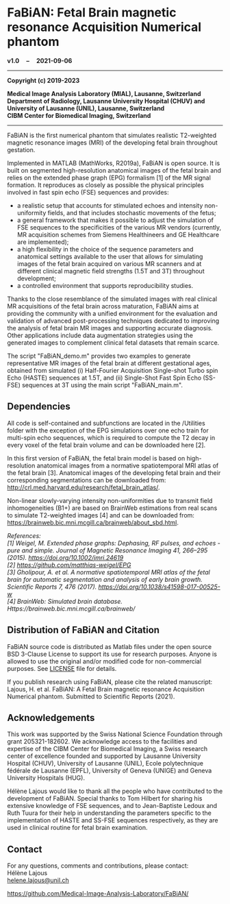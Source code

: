 # FaBiAN: Fetal Brain magnetic resonance Acquisition Numerical phantom


__v1.0 &nbsp; &nbsp; &ndash; &nbsp; &nbsp; 2021-09-06__

----

__Copyright (c) 2019-2023__  

__Medical Image Analysis Laboratory (MIAL), Lausanne, Switzerland__  
__Department of Radiology, Lausanne University Hospital (CHUV) and University of Lausanne (UNIL), Lausanne, Switzerland__  
__CIBM Center for Biomedical Imaging, Switzerland__

----


FaBiAN is the first numerical phantom that simulates realistic T2-weighted magnetic resonance images (MRI) of the developing fetal brain throughout gestation.

Implemented in MATLAB (MathWorks, R2019a), FaBiAN is open source. It is built on segmented high-resolution anatomical images of the fetal brain and relies on the extended phase graph (EPG) formalism [1] of the MR signal formation. It reproduces as closely as possible the physical principles involved in fast spin echo (FSE) sequences and provides:  
* a realistic setup that accounts for stimulated echoes and intensity non-uniformity fields, and that includes stochastic movements of the fetus;  
* a general framework that makes it possible to adjust the simulation of FSE sequences to the specificities of the various MR vendors (currently, MR acquisition schemes from Siemens Healthineers and GE Healthcare are implemented);  
* a high flexibility in the choice of the sequence parameters and anatomical settings available to the user that allows for simulating images of the fetal brain acquired on various MR scanners and at different clinical magnetic field strengths (1.5T and 3T) throughout development;  
* a controlled environment that supports reproducibility studies.

Thanks to the close resemblance of the simulated images with real clinical MR acquisitions of the fetal brain across maturation, FaBiAN aims at providing the community with a unified environment for the evaluation and validation of advanced post-processing techniques dedicated to improving the analysis of fetal brain MR images and supporting accurate diagnosis. Other applications include data augmentation strategies using the generated images to complement clinical fetal datasets that remain scarce.

The script "FaBiAN_demo.m" provides two examples to generate representative MR images of the fetal brain at different gestational ages, obtained from simulated (i) Half-Fourier Acquisition Single-shot Turbo spin Echo (HASTE) sequences at 1.5T, and (ii) Single-Shot Fast Spin Echo (SS-FSE) sequences at 3T using the main script "FaBiAN_main.m".


## Dependencies

All code is self-contained and subfunctions are located in the /Utilities folder with the exception of the EPG simulations over one echo train for multi-spin echo sequences, which is required to compute the T2 decay in every voxel of the fetal brain volume and can be downloaded here [2].

In this first version of FaBiAN, the fetal brain model is based on high-resolution anatomical images from a normative spatiotemporal MRI atlas of the fetal brain [3]. Anatomical images of the developing fetal brain and their corresponding segmentations can be downloaded from: http://crl.med.harvard.edu/research/fetal_brain_atlas/.

Non-linear slowly-varying intensity non-uniformities due to transmit field inhomogeneities (B1+) are based on BrainWeb estimations from real scans to simulate T2-weighted images [4] and can be downloaded from: https://brainweb.bic.mni.mcgill.ca/brainweb/about_sbd.html.

*References:*  
*[1] Weigel, M. Extended phase graphs: Dephasing, RF pulses, and echoes - pure and simple. Journal of Magnetic Resonance Imaging 41, 266–295 (2015). https://doi.org/10.1002/jmri.24619*  
*[2] https://github.com/matthias-weigel/EPG*  
*[3] Gholipour, A. et al. A normative spatiotemporal MRI atlas of the fetal brain for automatic segmentation and analysis of early brain growth. Scientific Reports 7, 476 (2017). https://doi.org/10.1038/s41598-017-00525-w*  
*[4] BrainWeb: Simulated brain database. Https://brainweb.bic.mni.mcgill.ca/brainweb/*


## Distribution of FaBiAN and Citation

FaBiAN source code is distributed as Matlab files under the open source BSD 3-Clause License to support its use for research purposes. Anyone is allowed to use the original and/or modified code for non-commercial purposes. See [LICENSE](https://github.com/Medical-Image-Analysis-Laboratory/FaBiAN/blob/main/LICENSE) file for details.

If you publish research using FaBiAN, please cite the related manuscript: Lajous, H. et al. FaBiAN: A Fetal Brain magnetic resonance Acquisition Numerical phantom. Submitted to Scientific Reports (2021).


## Acknowledgements

This work was supported by the Swiss National Science Foundation through grant 205321-182602. We acknowledge access to the facilities and expertise of the CIBM Center for Biomedical Imaging, a Swiss research center of excellence founded and supported by Lausanne University Hospital (CHUV), University of Lausanne (UNIL), Ecole polytechnique fédérale de Lausanne (EPFL), University of Geneva (UNIGE) and Geneva University Hospitals (HUG).

Hélène Lajous would like to thank all the people who have contributed to the development of FaBiAN. Special thanks to Tom Hilbert for sharing his extensive knowledge of FSE sequences, and to Jean-Baptiste Ledoux and Ruth Tuura for their help in understanding the parameters specific to the implementation of HASTE and SS-FSE sequences respectively, as they are used in clinical routine for fetal brain examination.


## Contact

For any questions, comments and contributions, please contact:  
Hélène Lajous  
helene.lajous@unil.ch  

https://github.com/Medical-Image-Analysis-Laboratory/FaBiAN/
